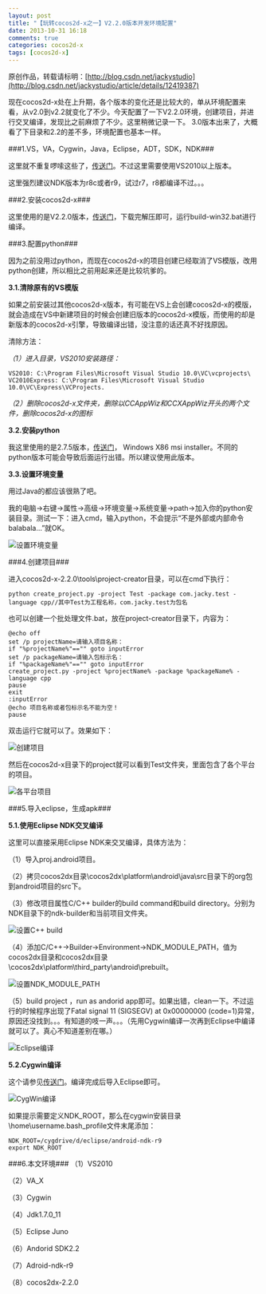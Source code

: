 ```yaml
---
layout: post
title: "【玩转cocos2d-x之一】V2.2.0版本开发环境配置"
date: 2013-10-31 16:18
comments: true
categories: cocos2d-x
tags: [cocos2d-x]
---
```

原创作品，转载请标明：[http://blog.csdn.net/jackystudio](http://blog.csdn.net/jackystudio/article/details/12419387)

现在cocos2d-x处在上升期，各个版本的变化还是比较大的，单从环境配置来看，从v2.0到v2.2就变化了不少。今天配置了一下V2.2.0环境，创建项目，并进行交叉编译，发现比之前麻烦了不少。这里稍微记录一下。
3.0版本出来了，大概看了下目录和2.2的差不多，环境配置也基本一样。

###1.VS，VA，Cygwin，Java，Eclipse，ADT，SDK，NDK###

这里就不重复啰嗦这些了，[传送门](http://blog.csdn.net/jackystudio/article/details/11516435)。不过这里需要使用VS2010以上版本。

这里强烈建议NDK版本为r8c或者r9，试过r7，r8都编译不过。。。

<!-- more -->

###2.安装cocos2d-x###

这里使用的是V2.2.0版本，[传送门](http://www.cocos2d-x.org/download)，下载完解压即可，运行build-win32.bat进行编译。


###3.配置python###

因为之前没用过python，而现在cocos2d-x的项目创建已经取消了VS模版，改用python创建，所以相比之前用起来还是比较坑爹的。

**3.1.清除原有的VS模版**

如果之前安装过其他cocos2d-x版本，有可能在VS上会创建cocos2d-x的模版，就会造成在VS中新建项目的时候会创建旧版本的cocos2d-x模版，而使用的却是新版本的cocos2d-x引擎，导致编译出错，没注意的话还真不好找原因。

清除方法：

*（1）进入目录，VS2010安装路径：*

    VS2010: C:\Program Files\Microsoft Visual Studio 10.0\VC\vcprojects\  
    VC2010Express: C:\Program Files\Microsoft Visual Studio 10.0\VC\Express\VCProjects. 
 
*（2）删除cocos2d-x文件夹，删除以CCAppWiz和CCXAppWiz开头的两个文件，删除cocos2d-x的图标*

**3.2.安装python**

我这里使用的是2.7.5版本，[传送门](http://www.python.org/download/releases/2.7.5/)， Windows X86 msi installer。不同的python版本可能会导致后面运行出错。所以建议使用此版本。

**3.3.设置环境变量**

用过Java的都应该很熟了吧。

我的电脑→右键→属性→高级→环境变量→系统变量→path→加入你的python安装目录。测试一下：进入cmd，输入python，不会提示“不是外部或内部命令balabala...”就OK。

![设置环境变量](/images/Blog/Play_cocos2dx_01/1.jpg)

###4.创建项目###

进入cocos2d-x-2.2.0\tools\project-creator目录，可以在cmd下执行：

`python create_project.py -project Test -package com.jacky.test -language cpp//其中Test为工程名称，com.jacky.test为包名`  

也可以创建一个批处理文件.bat，放在project-creator目录下，内容为：

    @echo off  
    set /p projectName=请输入项目名称：  
    if "%projectName%"=="" goto inputError  
    set /p packageName=请输入包标示名：  
    if "%packageName%"=="" goto inputError  
    create_project.py -project %projectName% -package %packageName% -language cpp  
    pause  
    exit  
    :inputError  
    @echo 项目名称或者包标示名不能为空！  
    pause  

双击运行它就可以了。效果如下：

![创建项目](/images/Blog/Play_cocos2dx_01/2.jpg)

然后在cocos2d-x目录下的project就可以看到Test文件夹，里面包含了各个平台的项目。

![各平台项目](/images/Blog/Play_cocos2dx_01/3.jpg)

###5.导入eclipse，生成apk###

**5.1.使用Eclipse NDK交叉编译**

这里可以直接采用Eclipse NDK来交叉编译，具体方法为：

（1）导入proj.android项目。

（2）拷贝cocos2dx目录\cocos2dx\platform\android\java\src目录下的org包到android项目的src下。

（3）修改项目属性C/C++ builder的build command和build directory。分别为NDK目录下的ndk-builder和当前项目文件夹。

![设置C++ build](/images/Blog/Play_cocos2dx_01/4.jpg)

（4）添加C/C++→Builder→Environment→NDK_MODULE_PATH，值为cocos2dx目录和cocos2dx目录\cocos2dx\platform\third_party\android\prebuilt。

![设置NDK_MODULE_PATH](/images/Blog/Play_cocos2dx_01/5.jpg)

（5）build project ，run as andorid app即可。如果出错，clean一下。不过运行的时候程序出现了Fatal signal 11 (SIGSEGV) at 0x00000000 (code=1)异常，原因还没找到。。。有知道的吱一声。。。（先用Cygwin编译一次再到Eclipse中编译就可以了。真心不知道差别在哪。）

![Eclipse编译](/images/Blog/Play_cocos2dx_01/6.jpg)

**5.2.Cygwin编译**

这个请参见[传送门](http://blog.csdn.net/jackystudio/article/details/11516435)。编译完成后导入Eclipse即可。

![CygWin编译](/images/Blog/Play_cocos2dx_01/7.jpg)

如果提示需要定义NDK_ROOT，那么在cygwin安装目录\home\username\.bash_profile文件末尾添加：

    NDK_ROOT=/cygdrive/d/eclipse/android-ndk-r9  
    export NDK_ROOT   

###6.本文环境###
（1）VS2010

（2）VA_X

（3）Cygwin

（4）Jdk1.7.0_11

（5）Eclipse Juno

（6）Andorid SDK2.2

（7）Adroid-ndk-r9

（8）cocos2dx-2.2.0